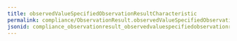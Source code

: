 ```yaml
---
title: observedValueSpecifiedObservationResultCharacteristic
permalink: compliance/ObservationResult.observedValueSpecifiedObservationResultCharacteristic.html
jsonid: compliance_observationresult_observedvaluespecifiedobservationresultcharacteristic
---
```


